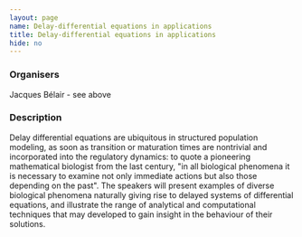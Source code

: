 ```yaml
---
layout: page
name: Delay-differential equations in applications
title: Delay-differential equations in applications
hide: no
---
```

### Organisers

Jacques Bélair - see above

### Description

Delay differential equations are ubiquitous in structured population modeling, as soon as transition or maturation times are nontrivial and incorporated into the regulatory dynamics: to quote a pioneering mathematical biologist from the last century, "in all biological phenomena it is necessary to examine not only immediate actions but also those depending on the past". The speakers will present examples of diverse biological phenomena naturally giving rise to delayed systems of differential equations, and illustrate the range of analytical and computational techniques that may developed to gain insight in the behaviour of their solutions.


